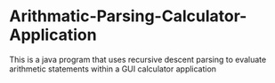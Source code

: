 # Arithmatic-Parsing-Calculator-Application
This is a java program that uses recursive descent parsing to evaluate arithmetic statements within a GUI calculator application
